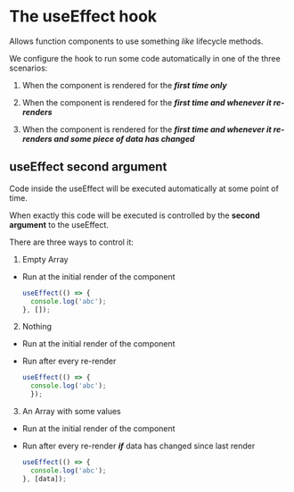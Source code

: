 # The useEffect hook

Allows function components to use something _like_ lifecycle methods.

We configure the hook to run some code automatically in one of the three scenarios:

1. When the component is rendered for the **_first time only_**

2. When the component is rendered for the **_first time and whenever it re-renders_**

3. When the component is rendered for the **_first time and whenever it re-renders and some piece of data has changed_**

## useEffect second argument

Code inside the useEffect will be executed automatically at some point of time.

When exactly this code will be executed is controlled by the **second argument** to the useEffect.

There are three ways to control it:

1. Empty Array

  - Run at the initial render of the component

    ```js
    useEffect(() => {
      console.log('abc');
    }, []);
    ```

2. Nothing

  - Run at the initial render of the component
  - Run after every re-render

    ```js
    useEffect(() => {
      console.log('abc');
      });
    ```

3. An Array with some values

  - Run at the initial render of the component
  - Run after every re-render **_if_** data has changed since last render

    ```js
    useEffect(() => {
      console.log('abc');
    }, [data]);
    ```
